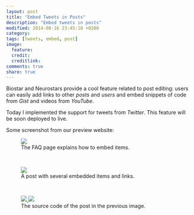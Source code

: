 ```yaml
---
layout: post
title: "Embed Tweets in Posts"
description: "Embed tweets in posts"
modified: 2014-08-16 23:45:10 +0200
category: 
tags: [tweets, embed, post]
image:
  feature: 
  credit: 
  creditlink: 
comments: true
share: true
---
```


Biostar and Neurostars provide a cool feature related to post editing: users can easily add links to other *posts* and *users* and embed snippets of code from *Gist* and videos from *YouTube*.

Today I implemented the support for tweets from *Twitter*. This feature will be soon deployed to live.

Some screenshot from our preview website:

<figure>
    <a href="{{ site.baseurl }}/images/2014-08-16-embed-tweets/1.png">
        <img src="{{ site.baseurl }}/images/2014-08-16-embed-tweets/1.png">
    </a>
    <figcaption>The FAQ page explains how to embed items.</figcaption>
</figure>

<br />
<figure>
    <a href="{{ site.baseurl }}/images/2014-08-16-embed-tweets/2.png">
        <img src="{{ site.baseurl }}/images/2014-08-16-embed-tweets/2.png">
    </a>
    <figcaption>A post with several embedded items and links.</figcaption>
</figure>

<br />

<figure class="half">
    <a href="{{ site.baseurl }}/images/2014-08-16-embed-tweets/3.png">
        <img src="{{ site.baseurl }}/images/2014-08-16-embed-tweets/3.png">
    </a>
    <a href="{{ site.baseurl }}/images/2014-08-16-embed-tweets/4.png">
        <img src="{{ site.baseurl }}/images/2014-08-16-embed-tweets/4.png">
    </a>
    <figcaption>The source code of the post in the previous image.</figcaption>
</figure>